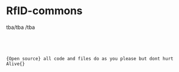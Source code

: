 # RfID-commons
tba/tba     /tba
```




{Open source} all code and files do as you please but dont hurt Alive{}


```
